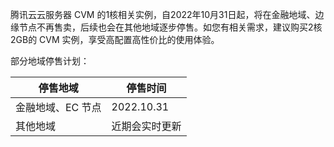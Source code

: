腾讯云云服务器 CVM 的1核相关实例，自2022年10月31日起，将在金融地域、边缘节点不再售卖，后续也会在其他地域逐步停售。如您有相关需求，建议购买2核2GB的 CVM 实例，享受高配置高性价比的使用体验。

部分地域停售计划：

| 停售地域 | 停售时间 | 
|---------|---------|
| 金融地域、EC 节点 | 2022.10.31 | 
| 其他地域 | 近期会实时更新 | 
